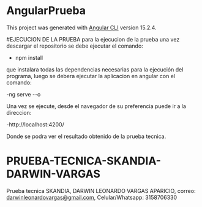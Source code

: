 
# AngularPrueba

This project was generated with [Angular CLI](https://github.com/angular/angular-cli) version 15.2.4.

#EJECUCION DE LA PRUEBA
para la ejecucion de la prueba una vez descargar el repositorio se debe ejecutar el comando:

- npm install

que instalara todas las dependencias necesarias para la ejecución del programa, luego se debera ejecutar la aplicacion en angular con el comando:

-ng serve --o

Una vez se ejecute, desde el navegador de su preferencia puede ir a la direccion: 

-http://localhost:4200/

Donde se podra ver el resultado obtenido de la prueba tecnica.
# PRUEBA-TECNICA-SKANDIA-DARWIN-VARGAS
Prueba tecnica SKANDIA, DARWIN LEONARDO VARGAS APARICIO, correo: darwinleonardovargas@gmail.com, Celular/Whatsapp: 3158706330

